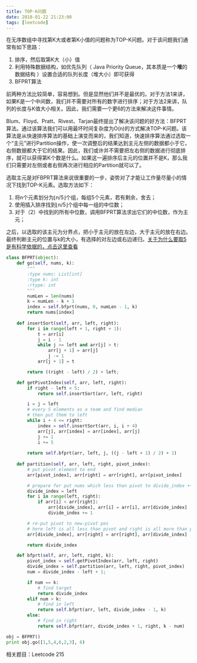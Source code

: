 ```yaml
---
title: TOP-K问题
date: 2018-01-22 21:23:00
tags: [leetcode]
---
```


在无序数组中寻找第K大或者第K小值的问题称为TOP-K问题。对于该问题我们通常有如下思路：

1. 排序，然后取第K大（小）值
2. 利用特殊数据结构，如优先队列（ Java Priority Queue，其本质是一个**堆**的数据结构 ）设置合适的队列长度（堆大小）即可获得
3. BFPRT算法

前两种方法比较简单，容易想到。但是显然他们并不是最优的。对于方法1来讲，如果K是一个中间数，我们并不需要对所有的数字进行排序；对于方法2来讲，队列的长度与K值大小相关。因此，我们需要一个更6的方法来解决这件事情。

Blum、Floyd、Pratt、Rivest、Tarjan最终提出了解决该问题的好方法：BFPRT算法。通过该算法我们可以用最坏时间复杂度为O(n)的方式解决TOP-K问题。该算法是从快速排序算法的基础上演变而来的，我们知道，快速排序算法通过选取一个“主元”进行Partition操作，使一次调整后的结果达到主元左侧的数据都小于它，右侧数据都大于它的结果。因此，我们或许并不需要把左右侧的数据进行彻底排序，就可以获得第K个数是什么。如果这一遍排序后主元的位置并不是K，那么我们只需要对左侧或者右侧再次进行相应的Partition就可以了。

选取主元是对FBPRT算法来说很重要的一步，姿势对了才能让工作量尽量小的情况下找到TOP-K元素。选取方法如下：

1. 将n个元素划分为⌊n/5⌋个组，每组5个元素，若有剩余，舍去； 
2. 使用插入排序找到⌊n/5⌋个组中每一组的中位数； 
3. 对于（2）中找到的所有中位数，调用BFPRT算法求出它们的中位数，作为主元； 

之后，以选取的该主元为分界点，把小于主元的放在左边，大于主元的放在右边。最终判断主元的位置与k的大小，有选择的对左边或右边递归。[关于为什么要取5是有科学依据的，点击这里查看](https://www.61mon.com/index.php/archives/175/)

```python
class BFPRT(object):
    def go(self, nums, k):
        """
        :type nums: List[int]
        :type k: int
        :rtype: int
        """
        numLen = len(nums)
        k = numLen - k + 1
        index = self.bfprt(nums, 0, numLen - 1, k)
        return nums[index]
    
    def insertSort(self, arr, left, right):
        for i in range(left + 1, right + 1):
            t = arr[i]
            j = i - 1
            while j >= left and arr[j] > t:
                arr[j + 1] = arr[j]
                j -= 1
            arr[j + 1] = t

        return ((right - left) / 2) + left;

    def getPivotIndex(self, arr, left, right):
        if right - left < 5:
            return self.insertSort(arr, left, right)

        i = j = left
        # every 5 elements as a team and find median
        # then put them to left
        while i + 4 <= right:
            index = self.insertSort(arr, i, i + 4)
            arr[j], arr[index] = arr[index], arr[j]
            j += 1
            i += 5
        
        return self.bfprt(arr, left, j, ((j - left + 1) / 2) + 1)
    
    def partition(self, arr, left, right, pivot_index):
        # put pivot element to end
        arr[pivot_index], arr[right] = arr[right], arr[pivot_index]

        # prepare for put nums which less than pivot to divide_index ++
        divide_index = left
        for i in range(left, right):
            if arr[i] < arr[right]:
                arr[divide_index], arr[i] = arr[i], arr[divide_index]
                divide_index += 1

        # re-put pivot to new-pivot pos
        # here left is all less than pivot and right is all more than pivot
        arr[divide_index], arr[right] = arr[right], arr[divide_index]

        return divide_index

    def bfprt(self, arr, left, right, k):
        pivot_index = self.getPivotIndex(arr, left, right)
        divide_index = self.partition(arr, left, right, pivot_index)
        num = divide_index - left + 1;

        if num == k:
            # find target
            return divide_index
        elif num > k:
            # find in left
            return self.bfprt(arr, left, divide_index - 1, k)
        else:
            # find in right
            return self.bfprt(arr, divide_index + 1, right, k - num)

obj = BFPRT()
print obj.go([1,5,4,6,2,3], 6)
```

相关题目：Leetcode 215
